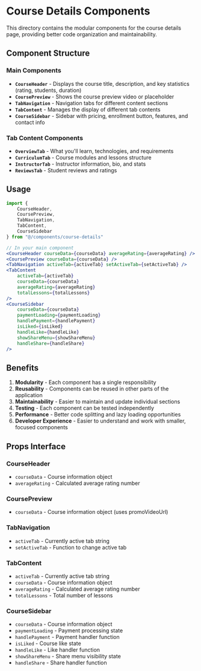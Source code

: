 # Course Details Components

This directory contains the modular components for the course details page, providing better code organization and maintainability.

## Component Structure

### Main Components

- **`CourseHeader`** - Displays the course title, description, and key statistics (rating, students, duration)
- **`CoursePreview`** - Shows the course preview video or placeholder
- **`TabNavigation`** - Navigation tabs for different content sections
- **`TabContent`** - Manages the display of different tab contents
- **`CourseSidebar`** - Sidebar with pricing, enrollment button, features, and contact info

### Tab Content Components

- **`OverviewTab`** - What you'll learn, technologies, and requirements
- **`CurriculumTab`** - Course modules and lessons structure
- **`InstructorTab`** - Instructor information, bio, and stats
- **`ReviewsTab`** - Student reviews and ratings

## Usage

```jsx
import {
    CourseHeader,
    CoursePreview,
    TabNavigation,
    TabContent,
    CourseSidebar
} from "@/components/course-details"

// In your main component
<CourseHeader courseData={courseData} averageRating={averageRating} />
<CoursePreview courseData={courseData} />
<TabNavigation activeTab={activeTab} setActiveTab={setActiveTab} />
<TabContent
    activeTab={activeTab}
    courseData={courseData}
    averageRating={averageRating}
    totalLessons={totalLessons}
/>
<CourseSidebar
    courseData={courseData}
    paymentLoading={paymentLoading}
    handlePayment={handlePayment}
    isLiked={isLiked}
    handleLike={handleLike}
    showShareMenu={showShareMenu}
    handleShare={handleShare}
/>
```

## Benefits

1. **Modularity** - Each component has a single responsibility
2. **Reusability** - Components can be reused in other parts of the application
3. **Maintainability** - Easier to maintain and update individual sections
4. **Testing** - Each component can be tested independently
5. **Performance** - Better code splitting and lazy loading opportunities
6. **Developer Experience** - Easier to understand and work with smaller, focused components

## Props Interface

### CourseHeader

- `courseData` - Course information object
- `averageRating` - Calculated average rating number

### CoursePreview

- `courseData` - Course information object (uses promoVideoUrl)

### TabNavigation

- `activeTab` - Currently active tab string
- `setActiveTab` - Function to change active tab

### TabContent

- `activeTab` - Currently active tab string
- `courseData` - Course information object
- `averageRating` - Calculated average rating number
- `totalLessons` - Total number of lessons

### CourseSidebar

- `courseData` - Course information object
- `paymentLoading` - Payment processing state
- `handlePayment` - Payment handler function
- `isLiked` - Course like state
- `handleLike` - Like handler function
- `showShareMenu` - Share menu visibility state
- `handleShare` - Share handler function
